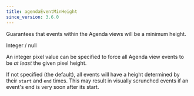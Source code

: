 ```yaml
---
title: agendaEventMinHeight
since_version: 3.6.0
---
```


Guarantees that events within the Agenda views will be a minimum height.

<div class='spec' markdown='1'>
Integer / null
</div>

An integer pixel value can be specified to force all Agenda view events to be *at least* the given pixel height.

If not specified (the default), all events will have a height determined by their `start` and `end` times. This may result in visually scrunched events if an event's end is very soon after its start.

